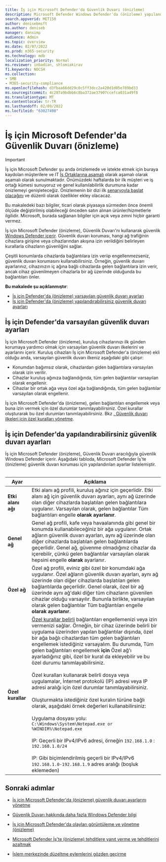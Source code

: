 ```yaml
---
title: İş için Microsoft Defender'da Güvenlik Duvarı (önizleme)
description: Microsoft Defender Windows Defender'da (önizleme) yapılandırma ayarları da içinde olmak üzere Güvenlik Duvarı hakkında bilgi
search.appverid: MET150
author: denisebmsft
ms.author: deniseb
manager: dansimp
audience: Admin
ms.topic: overview
ms.date: 02/07/2022
ms.prod: m365-security
ms.technology: mdb
localization_priority: Normal
ms.reviewer: inbadian, shlomiakirav
f1.keywords: NOCSH
ms.collection:
- SMB
- M365-security-compliance
ms.openlocfilehash: d3fbaa66dd29c0c5ff3dcc2a420d1d05e789bd33
ms.sourcegitcommit: 4c207a9bdbb6c8ba372ae37907ccefca031a49f8
ms.translationtype: MT
ms.contentlocale: tr-TR
ms.lasthandoff: 02/09/2022
ms.locfileid: "63027498"
---
```

# <a name="firewall-in-microsoft-defender-for-business-preview"></a>İş için Microsoft Defender'da Güvenlik Duvarı (önizleme)

> [!IMPORTANT]
> İş için Microsoft Defender şu anda önizlemede ve istekte etmek için buraya kaydolan müşterilere ve IT [İş Ortaklarına aşamalı](https://aka.ms/mdb-preview) olarak aşamalı olarak aşamalı olarak sunulmaktadır. Önümüzdeki haftalarda bir ilk müşteri ve iş ortağı kümesi sunuyoruz ve genel kullanılabilirlik durumuna kadar önizlemeyi genişleteceğiz. Önizlemenin bir dizi ilk [senaryoyla başlat olacağını](mdb-tutorials.md#try-these-preview-scenarios) ve düzenli olarak özellikler ekley olacacaz.
> 
> Bu makaledeki bazı bilgiler, ticari olarak piyasaya sürmeden önce önemli ölçüde değiştirilmiş olabileceği önceden satın alınan ürünler/hizmetlerle ilgilidir. Microsoft, burada sağlanan bilgiler için açık veya zımni hiçbir garanti vermez. 

İş için Microsoft Defender (önizleme), Güvenlik Duvarı'nı kullanarak güvenlik [Windows Defender içerir](/windows/security/threat-protection/windows-firewall/windows-firewall-with-advanced-security). Güvenlik duvarı koruması, hangi ağ trafiğinin cihazlara girişine veya cihazlarından akışına izin verildiğini belirleyen kurallarla cihazların güvenliğini sağlar. 

Çeşitli konumlarda cihazlarda bağlantılara izin veriip engellenmezseniz, güvenlik duvarı korumasını kullanabilirsiniz. Örneğin, güvenlik duvarı ayarlarınız, cihazınızın iç ağına bağlı cihazlarda gelen bağlantılara izin verir, ancak cihaz güvenilmeyen cihazlarla bir ağ üzerinde olduğunda bu bağlantıları önler.

**Bu makalede şu açıklanmıştır**:

- [İş için Defender'da (önizleme) varsayılan güvenlik duvarı ayarları](#default-firewall-settings-in-defender-for-business)
- [İş için Defender'da (önizleme) yapılandırabilirsiniz güvenlik duvarı ayarları](#firewall-settings-you-can-configure-in-defender-for-business)

## <a name="default-firewall-settings-in-defender-for-business"></a>İş için Defender'da varsayılan güvenlik duvarı ayarları

İş için Microsoft Defender (önizleme), kuruluş cihazlarınızı ilk günden korumaya yardımcı olmak için varsayılan güvenlik duvarı ilkelerini ve ayarlarını içerir. Kuruluş cihazları İş için Microsoft Defender'a (önizleme) ekli olduğu anda, varsayılan güvenlik duvarı ilkeniz aşağıdaki gibi çalışır:

- Konumdan bağımsız olarak, cihazlardan giden bağlantılara varsayılan olarak izin verilir.
- Cihazlar kuruluş ağınıza bağlandığında, tüm gelen bağlantılar varsayılan olarak engellenir.
- Cihazlar bir ortak ağa veya özel ağa bağlandığında, tüm gelen bağlantılar varsayılan olarak engellenir.

İş için Microsoft Defender'da (önizleme), gelen bağlantıları engellemek veya buna izin vermek için özel durumlar tanımlayabilirsiniz. Özel kurallar oluşturarak bu özel durumları tanımlayabilirsiniz. Bkz [. Güvenlik duvarı ilkeleri için özel kuralları yönetme](mdb-custom-rules-firewall.md).

## <a name="firewall-settings-you-can-configure-in-defender-for-business"></a>İş için Defender'da yapılandırabilirsiniz güvenlik duvarı ayarları

İş için Microsoft Defender (önizleme), Güvenlik Duvarı aracılığıyla güvenlik Windows Defender içerir. Aşağıdaki tabloda, Microsoft Defender İş'te (önizleme) güvenlik duvarı koruması için yapılandırılan ayarlar listelemiştir. <br/><br/>

| Ayar | Açıklama |
|--|--|
| **Etki alanı ağı** | Etki alanı ağ profili, kuruluş ağınız için geçerlidir. Etki alanı ağ için güvenlik duvarı ayarları, aynı ağ üzerinde olan diğer cihazlarda başlatılan gelen bağlantılara uygulanır. Varsayılan olarak, gelen bağlantılar Tüm bağlantıları engelle **olarak ayarlanır**.  |
| **Genel ağ** | Genel ağ profili, kafe veya havaalanında gibi genel bir konumda kullanabileceğiniz bir ağa uygulanır. Ortak ağların güvenlik duvarı ayarları, aynı ağ üzerinde olan diğer cihazlarda başlatılan gelen bağlantılarda geçerlidir. Genel ağ, güvenme olmadığınız cihazlar da içerebilir, çünkü gelen bağlantılar varsayılan olarak hepsini engelle **olarak** ayarlanır.  |
| **Özel ağ** | Özel ağ profili, eviniz gibi özel bir konumdaki ağa uygulanır. Özel ağların güvenlik duvarı ayarları, aynı ağ üzerinde olan diğer cihazlarda başlatılan gelen bağlantılarda geçerlidir. Genel olarak, özel bir ağ üzerinde aynı ağ'daki diğer tüm cihazların güvenilen cihazlar olduğu varsayılır. Bununla birlikte, varsayılan olarak gelen bağlantılar Tüm bağlantıları engelle **olarak ayarlanır**. |
| **Özel kurallar** | [Özel kurallar belirli](mdb-custom-rules-firewall.md) bağlantıları engellemenizi veya izin vermenizi sağlar. Örneğin, bir cihaz üzerinde belirli bir uygulama üzerinden yapılan bağlantılar dışında, özel bir ağa bağlı cihazlardan tüm gelen bağlantıları engellemek istediğiniz varsayalım. Bu durumda, Tüm gelen bağlantıları engellemek **için** Özel ağ'ı ayarladığınız gibi, özel bir kural da ekleyebilir ve bu özel durumu tanımlayabilirsiniz. <br/><br/>Özel kuralları kullanarak belirli dosya veya uygulamalar, İnternet protokolü (IP) adresi veya IP adresi aralığı için özel durumlar tanımlayabilirsiniz. <br/><br/>Oluşturmakta istediğiniz özel kuralın türüne bağlı olarak, aşağıdaki örnek değerleri kullanabilirsiniz: <br/><br/>Uygulama dosyası yolu: `C:\Windows\System\Notepad.exe or %WINDIR%\Notepad.exe` <br/><br/>IP: Geçerli bir IPv4/IPv6 adresi, örneğin `192.168.1.0` : `192.168.1.0/24` <br/><br/>IP: Gibi biçimlendirilmiş geçerli bir IPv4/IPv6 `192.168.1.0-192.168.1.9` adres aralığı (boşluk eklemeden) |

## <a name="next-steps"></a>Sonraki adımlar

- [İş için Microsoft Defender'da (önizleme) güvenlik duvarı ayarlarını yönetme](mdb-custom-rules-firewall.md)

- [Güvenlik Duvarı hakkında daha fazla Windows Defender bilgi](/windows/security/threat-protection/windows-firewall/windows-firewall-with-advanced-security)

- [İş için Microsoft Defender'da olayları görüntüleme ve yönetme (önizleme)](mdb-view-manage-incidents.md)

- [Microsoft Defender İş'te (önizleme) tehditlere yanıt verme ve tehditlerini azaltmak](mdb-respond-mitigate-threats.md)

- [İşlem merkezinde düzeltme eylemlerini gözden geçirme](mdb-review-remediation-actions.md)